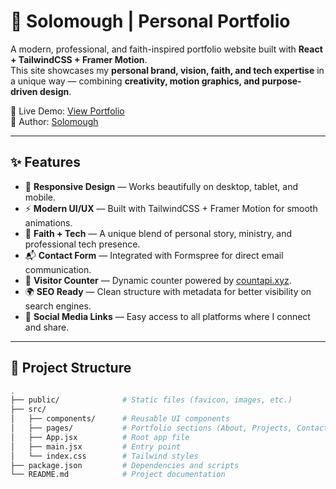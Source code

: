 # 🌟 Solomough | Personal Portfolio

A modern, professional, and faith-inspired portfolio website built with **React + TailwindCSS + Framer Motion**.  
This site showcases my **personal brand, vision, faith, and tech expertise** in a unique way — combining **creativity, motion graphics, and purpose-driven design**.

🚀 Live Demo: [View Portfolio](https://Solomough.github.io/solomough-portfolio)  
👤 Author: [Solomough](https://github.com/Solomough)

---

## ✨ Features

- 🎨 **Responsive Design** — Works beautifully on desktop, tablet, and mobile.  
- ⚡ **Modern UI/UX** — Built with TailwindCSS + Framer Motion for smooth animations.  
- 📖 **Faith + Tech** — A unique blend of personal story, ministry, and professional tech presence.  
- 📬 **Contact Form** — Integrated with Formspree for direct email communication.  
- 👀 **Visitor Counter** — Dynamic counter powered by [countapi.xyz](https://countapi.xyz).  
- 🌍 **SEO Ready** — Clean structure with metadata for better visibility on search engines.  
- 🔗 **Social Media Links** — Easy access to all platforms where I connect and share.  

---

## 📂 Project Structure

```bash
.
├── public/              # Static files (favicon, images, etc.)
├── src/
│   ├── components/      # Reusable UI components
│   ├── pages/           # Portfolio sections (About, Projects, Contact)
│   ├── App.jsx          # Root app file
│   ├── main.jsx         # Entry point
│   └── index.css        # Tailwind styles
├── package.json         # Dependencies and scripts
└── README.md            # Project documentation
